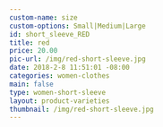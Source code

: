 ```yaml
---
custom-name: size
custom-options: Small|Medium|Large
id: short_sleeve_RED
title: red
price: 20.00
pic-url: /img/red-short-sleeve.jpg
date: 2018-2-8 11:51:01 -08:00
categories: women-clothes
main: false
type: women-short-sleeve
layout: product-varieties
thumbnail: /img/red-short-sleeve.jpg
---
```

